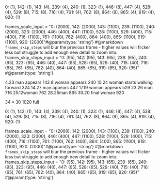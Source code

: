 0: (1), 142: (1), 143: (4), 239: (4), 240: (1), 323: (1), 446: (8), 447: (4), 528: (4), 529: (8), 715: (8), 716: (4), 761: (4), 762: (8), 864: (8), 865: (4), 919: (4), 920: (1)


frames_scale_input =  "0: (2000), 142: (2000), 143: (1100), 239: (1100), 240: (2000), 323: (2000), 446: (400), 447: (1100), 528: (1100), 529: (400), 715: (400), 716: (1100), 761: (1100), 762: (400), 864: (400), 865: (1100), 919: (1100), 920: (2000)"#@param{type: 'string'}
#@markdown `frames_skip_steps` will blur the previous frame - higher values will flicker less but struggle to add enough new detail to zoom into.
frames_skip_steps_input = "0: (95), 142: (95), 143: (65), 239: (65), 240: (95), 323: (95), 446: (40), 447: (65), 528: (65), 529: (40), 715: (40), 716: (65), 761: (65), 762: (40), 864: (40), 865: (65), 919: (65), 920: (95)" #@param{type: 'string'}


4.23 man appears 	143
8 woman appears	240
10.24 woman starts walking forward	324
14.27 man appears	447
17.19 woman appears	529
23.26 man	716
25.12woman	762
28.25man	865
30.20 final woman	920

34 * 30 	1020 full

0: (1), 142: (1), 143: (4), 239: (4), 240: (1), 323: (1), 446: (8), 447: (4), 528: (4), 529: (8), 715: (8), 716: (4), 761: (4), 762: (8), 864: (8), 865: (4), 919: (4), 920: (1)


frames_scale_input =  "0: (2000), 142: (2000), 143: (1100), 239: (1100), 240: (2000), 323: (2000), 446: (400), 447: (1100), 528: (1100), 529: (400), 715: (400), 716: (1100), 761: (1100), 762: (400), 864: (400), 865: (1100), 919: (1100), 920: (2000)"#@param{type: 'string'}
#@markdown `frames_skip_steps` will blur the previous frame - higher values will flicker less but struggle to add enough new detail to zoom into.
frames_skip_steps_input = "0: (95), 142: (95), 143: (65), 239: (65), 240: (95), 323: (95), 446: (40), 447: (65), 528: (65), 529: (40), 715: (40), 716: (65), 761: (65), 762: (40), 864: (40), 865: (65), 919: (65), 920: (95)" #@param{type: 'string'}

